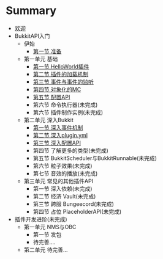 # Summary

* [欢迎](README.md)
* BukkitAPI入门
  - 伊始
    - [第一节 准备](brm-0-1.md)
  - 第一单元 基础
    - [第一节 HelloWorld插件](brm-1-1.md)
    - [第二节 插件的加载机制](brm-1-2.md)
    - [第三节 事件与事件的监听](brm-1-3.md)
    - [第四节 对象化的MC](brm-1-4.md)
    - [第五节 配置API](brm-1-5.md)
	- 第六节 命令执行器(未完成)
	- 第六节 插件制作实例(未完成)
  - 第二单元 深入Bukkit
    - [第一节 深入事件机制](brm-2-1.md)
    - [第二节 深入plugin.yml](brm-2-2.md)
    - [第三节 深入配置API](brm-2-3.md)
    - 第四节 了解更多的类型(未完成)
    - 第五节 BukkitScheduler与BukkitRunnable(未完成)
    - 第六节 粒子效果(未完成)
    - 第七节 音效的播放(未完成)
  - 第三单元 常见的其他插件API
    - 第一节 深入依赖(未完成)
    - 第二节 经济 Vault(未完成)
    - 第三节 跨服 Bungeecord(未完成)
	- 第四节 占位 PlaceholderAPI(未完成)
* 插件开发进阶(未完成)
  - 第一单元 NMS与OBC
    - 第一节 发包
	- 待完善....
  - 第二单元 待完善...

